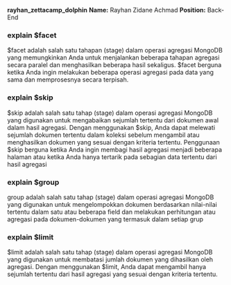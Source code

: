﻿**rayhan_zettacamp_dolphin**
**Name:** Rayhan Zidane Achmad
**Position:** Back-End

### explain $facet
$facet adalah salah satu tahapan (stage) dalam operasi agregasi MongoDB yang memungkinkan Anda untuk menjalankan beberapa tahapan agregasi secara paralel dan menghasilkan beberapa hasil sekaligus. $facet berguna ketika Anda ingin melakukan beberapa operasi agregasi pada data yang sama dan memprosesnya secara terpisah.

### explain $skip
$skip adalah salah satu tahap (stage) dalam operasi agregasi MongoDB yang digunakan untuk mengabaikan sejumlah tertentu dari dokumen awal dalam hasil agregasi. Dengan menggunakan $skip, Anda dapat melewati sejumlah dokumen tertentu dalam koleksi sebelum mengambil atau menghasilkan dokumen yang sesuai dengan kriteria tertentu.
Penggunaan $skip berguna ketika Anda ingin membagi hasil agregasi menjadi beberapa halaman atau ketika Anda hanya tertarik pada sebagian data tertentu dari hasil agregasi

### explain $group
group adalah salah satu tahap (stage) dalam operasi agregasi MongoDB yang digunakan untuk mengelompokkan dokumen berdasarkan nilai-nilai tertentu dalam satu atau beberapa field dan melakukan perhitungan atau agregasi pada dokumen-dokumen yang termasuk dalam setiap grup

### explain $limit
$limit adalah salah satu tahap (stage) dalam operasi agregasi MongoDB yang digunakan untuk membatasi jumlah dokumen yang dihasilkan oleh agregasi. Dengan menggunakan $limit, Anda dapat mengambil hanya sejumlah tertentu dari hasil agregasi yang sesuai dengan kriteria tertentu.
